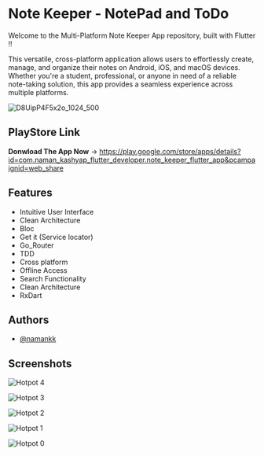 
# Note Keeper - NotePad and ToDo


Welcome to the Multi-Platform Note Keeper App repository, built with Flutter !! 


This versatile, cross-platform application allows users to effortlessly create, manage, and organize their notes on Android, iOS, and macOS devices. Whether you're a student, professional, or anyone in need of a reliable note-taking solution, this app provides a seamless experience across multiple platforms.

![D8UipP4F5x2o_1024_500](https://github.com/namankk/note_keeper_flutter_app/assets/42471501/c91ec704-ee6a-4da0-9e87-d06757c5b054)


## PlayStore Link

**Donwload The App Now** -> https://play.google.com/store/apps/details?id=com.naman_kashyap_flutter_developer.note_keeper_flutter_app&pcampaignid=web_share




## Features

- Intuitive User Interface
- Clean Architecture
- Bloc
- Get it (Service locator)
- Go_Router
- TDD
- Cross platform
- Offline Access
- Search Functionality
- Clean Architecture
- RxDart



## Authors

- [@namankk](https://www.linkedin.com/in/naman-kashyap-flutter-developer/)


## Screenshots

![Hotpot 4](https://github.com/namankk/note_keeper_flutter_app/assets/42471501/5286fef2-643b-4a80-8671-0b1fa75095f7)

![Hotpot 3](https://github.com/namankk/note_keeper_flutter_app/assets/42471501/037c0a07-541a-447a-88d8-09b8b96ff79b)

![Hotpot 2](https://github.com/namankk/note_keeper_flutter_app/assets/42471501/24440bce-351c-4e32-9672-53e1347df1e5)

![Hotpot 1](https://github.com/namankk/note_keeper_flutter_app/assets/42471501/b402c98f-520b-440c-acee-f96aca659902)

![Hotpot 0](https://github.com/namankk/note_keeper_flutter_app/assets/42471501/b0d43846-7af9-48af-896b-8937b6fe54ac)


